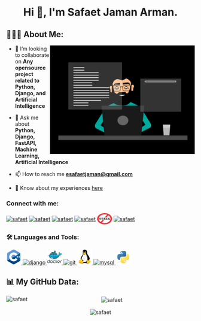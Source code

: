 <h1 align="center">Hi 👋, I'm Safaet Jaman Arman.</h1>

## 👨🏻‍💻 About Me:
<img  src="src/gifs/thoughtworks-gif_dribbble.gif" height="290px" align="right" />

<!-- <h3 align="center">I am a passionate Software Engineer, Currently working on modern web applications, and an enthusiast in DevOps in cloud computing</h3> -->

<!-- <p align="left"> <a href="https://github.com/ryo-ma/github-profile-trophy"><img src="https://github-profile-trophy.vercel.app/?username=monjurul0007" alt="monjurul0007" /></a> </p> -->


- 👯 I’m looking to collaborate on **Any opensource project related to Python, Django, and Artificial Intelligence**

- 💬 Ask me about **Python, Django, FastAPI, Machine Learning, Artificial Intelligence**

- 📫 How to reach me **esafaetjaman@gmail.com**

- 📄 Know about my experiences <a href="https://drive.google.com/file/d/1yzE5zvmd6pZeL5rdoi5tdzMx6J7Xv1hx/view?usp=drive_link" target="_blank">here</a>

<h3 align="left">Connect with me:</h3>
<p align="left">
<a href="https://linkedin.com/in/safaet-jaman" target="blank"><img align="center" src="https://raw.githubusercontent.com/rahuldkjain/github-profile-readme-generator/master/src/images/icons/Social/linked-in-alt.svg" alt="safaet" height="30" width="40" /></a>
<!-- <a href="https://www.codechef.com/users/monjurul0007" target="blank"><img align="center" src="https://cdn.jsdelivr.net/npm/simple-icons@3.1.0/icons/codechef.svg" alt="monjurul0007" height="30" width="40" /></a> -->
<a href="https://www.hackerrank.com/profile/C191098_B" target="blank"><img align="center" src="https://raw.githubusercontent.com/rahuldkjain/github-profile-readme-generator/master/src/images/icons/Social/hackerrank.svg" alt="safaet" height="30" width="40" /></a>
<a href="https://codeforces.com/profile/safaetjaman" target="blank"><img align="center" src="https://raw.githubusercontent.com/rahuldkjain/github-profile-readme-generator/master/src/images/icons/Social/codeforces.svg" alt="safaet" height="30" width="40" /></a>
<a href="https://leetcode.com/safaet97/" target="blank"><img align="center" src="https://raw.githubusercontent.com/rahuldkjain/github-profile-readme-generator/master/src/images/icons/Social/leet-code.svg" alt="safaet" height="30" width="40" /></a>
<a href="https://www.stopstalk.com/user/profile/safaet" target="blank"><img align="center" src="src/icons/stopstalk-large-colored.svg" alt="safaet" height="30" width="40" /></a>
  <a href="https://www.kaggle.com/safaetjaman" target="blank"><img align="center" src="https://raw.githubusercontent.com/rahuldkjain/github-profile-readme-generator/master/src/images/icons/Social/kaggle.svg" alt="safaet" height="30" width="40" /></a>
</p>

<h3 align="left">🛠️ Languages and Tools:</h3>
<p align="left"> 
<!--   <a href="https://aws.amazon.com" target="_blank" rel="noreferrer"> <img src="https://raw.githubusercontent.com/devicons/devicon/master/icons/amazonwebservices/amazonwebservices-original-wordmark.svg" alt="aws" width="40" height="40"/> </a>  -->
  <a href="https://www.w3schools.com/cpp/" target="_blank" rel="noreferrer"> <img src="https://raw.githubusercontent.com/devicons/devicon/master/icons/cplusplus/cplusplus-original.svg" alt="cplusplus" width="40" height="40"/> </a> 
  <a href="https://www.djangoproject.com/" target="_blank" rel="noreferrer"> <img src="https://cdn.worldvectorlogo.com/logos/django.svg" alt="django" width="40" height="40"/> </a> 
  <a href="https://www.docker.com/" target="_blank" rel="noreferrer"> <img src="https://raw.githubusercontent.com/devicons/devicon/master/icons/docker/docker-original-wordmark.svg" alt="docker" width="40" height="40"/> </a> 
  <a href="https://git-scm.com/" target="_blank" rel="noreferrer"> <img src="https://www.vectorlogo.zone/logos/git-scm/git-scm-icon.svg" alt="git" width="40" height="40"/> </a> 
<!--   <a href="https://developer.mozilla.org/en-US/docs/Web/JavaScript" target="_blank" rel="noreferrer"> <img src="https://raw.githubusercontent.com/devicons/devicon/master/icons/javascript/javascript-original.svg" alt="javascript" width="40" height="40"/> </a>  -->
  <a href="https://www.linux.org/" target="_blank" rel="noreferrer"> <img src="https://raw.githubusercontent.com/devicons/devicon/master/icons/linux/linux-original.svg" alt="linux" width="40" height="40"/> </a> 
<!--   <a href="https://nodejs.org" target="_blank" rel="noreferrer"> <img src="https://raw.githubusercontent.com/devicons/devicon/master/icons/nodejs/nodejs-original-wordmark.svg" alt="nodejs" width="40" height="40"/> </a>  -->
  <a href="https://www.mysql.com/" target="_blank" rel="noreferrer"> <img src="https://raw.githubusercontent.com/rahuldkjain/github-profile-readme-generator/master/src/images/icons/Database/mysql.svg" alt="mysql" width="40" height="40"/> </a> 
  <a href="https://www.python.org" target="_blank" rel="noreferrer"> <img src="https://raw.githubusercontent.com/devicons/devicon/master/icons/python/python-original.svg" alt="python" width="40" height="40"/> </a> 
<!--   <a href="https://reactjs.org/" target="_blank" rel="noreferrer"> <img src="https://raw.githubusercontent.com/devicons/devicon/master/icons/react/react-original-wordmark.svg" alt="react" width="40" height="40"/> </a>  -->
<!--   <a href="https://redis.io" target="_blank" rel="noreferrer"> <img src="https://raw.githubusercontent.com/devicons/devicon/master/icons/redis/redis-original-wordmark.svg" alt="redis" width="40" height="40"/> </a>  -->
<!--   <a href="https://redux.js.org" target="_blank" rel="noreferrer"> <img src="https://raw.githubusercontent.com/devicons/devicon/master/icons/redux/redux-original.svg" alt="redux" width="40" height="40"/> </a>  -->
</p>

## 📊 My GitHub Data:

<div align="center">

  <p><img align="left" src="https://github-readme-stats.vercel.app/api/top-langs?username=safaet&show_icons=true&locale=en&layout=compact" alt="safaet" /></p>
  
  <p>&nbsp;<img align="center" src="https://github-readme-stats.vercel.app/api?username=safaet&show_icons=true&locale=en" alt="safaet" /></p>
  
  <p><img align="center" src="https://github-readme-streak-stats.herokuapp.com/?user=safaet&" alt="safaet" /></p>
</div>

